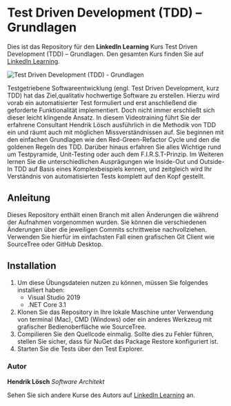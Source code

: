 # Test Driven Development (TDD) – Grundlagen
Dies ist das Repository für den **LinkedIn Learning** Kurs Test Driven Development (TDD) – Grundlagen. Den gesamten Kurs finden Sie auf [LinkedIn Learning](https://www.linkedin.com/learning/test-driven-development-tdd-grundlagen).

![Test Driven Development (TDD) - Grundlagen][lil-thumbnail-url] 

Testgetriebene Softwareentwicklung (engl. Test Driven Development, kurz TDD) hat  das Ziel,qualitativ hochwertige Software zu erstellen. Hierzu wird vorab ein automatisierter Test formuliert und erst anschließend die geforderte Funktionalität implementiert. Doch nicht immer erschließt sich dieser leicht klingende Ansatz. In diesem Videotraining führt Sie der erfahrene Consultant Hendrik Lösch ausführlich in die Methodik von TDD ein und räumt auch mit möglichen Missverständnissen auf. Sie beginnen mit den einfachen Grundlagen wie den Red-Green-Refactor Cycle und den die goldenen Regeln des TDD. Darüber hinaus erfahren Sie alles Wichtige rund um Testpyramide, Unit-Testing oder auch dem F.I.R.S.T-Prinzip. Im Weiteren lernen Sie die unterschiedlichen Ausprägungen wie Inside-Out und Outside-In TDD auf Basis eines Komplexbeispiels kennen, und zeitgleich wird Ihr Verständnis von automatisierten Tests komplett auf den Kopf gestellt.

## Anleitung
Dieses Repository enthält einen Branch mit allen Änderungen die während der Aufnahmen vorgenommen wurden. Sie können die verschiedenen Änderungen über die jeweiligen Commits schrittweise nachvollziehen. Verwenden Sie hierfür im einfachsten Fall einen grafischen Git Client wie SourceTree oder GitHub Desktop.

## Installation
1. Um diese Übungsdateien nutzen zu können, müssen Sie folgendes installiert haben:
   - Visual Studio 2019
   - .NET Core 3.1
2. Klonen Sie das Repository in Ihre lokale Maschine unter Verwendung von terminal (Mac), CMD (Windows) oder ein anderes Werkzeug mit grafischer Bedienoberfläche wie SourceTree.
3. Compilieren Sie den Quellcode einmalig. Sollte dies zu Fehler führen, stellen Sie sicher, dass für NuGet das Package Restore konfiguriert ist.
4. Starten Sie die Tests über den Test Explorer.

### Autor
**Hendrik Lösch**
_Software Architekt_

Sehen Sie sich andere Kurse des Autors auf [LinkedIn Learning](https://www.linkedin.com/learning/instructors/hendrik-losch?u=104) an.

[lil-thumbnail-url]: https://media-exp1.licdn.com/dms/image/C4D0DAQHoOQBnxMONKg/learning-public-crop_675_1200/0/1624268716452?e=1624726800&v=beta&t=RVXDspc7vBpaez4eNPmFYDRJ8k4N0qH-ub_Jk-X58xY

